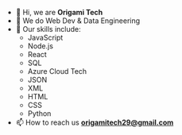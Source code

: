 - 👋 Hi, we are **Origami Tech**
- 👀 We do Web Dev & Data Engineering
- 🌱 Our skills include:
  - JavaScript
  - Node.js
  - React
  - SQL
  - Azure Cloud Tech
  - JSON
  - XML
  - HTML
  - CSS
  - Python
- 📫 How to reach us **origamitech29@gmail.com**

<!---
ofranc29/ofranc29 is a ✨ special ✨ repository because its `README.md` (this file) appears on your GitHub profile.
You can click the Preview link to take a look at your changes.
--->
